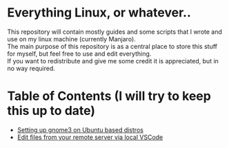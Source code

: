 # Everything Linux, or whatever..
This repository will contain mostly guides and some scripts that I wrote and use on my linux machine (currently Manjaro).  
The main purpose of this repository is as a central place to store this stuff for myself, but feel free to use and edit everything.  
If you want to redistribute and give me some credit it is appreciated, but in no way required.  

# Table of Contents (I will try to keep this up to date)  
* [Setting up gnome3 on Ubuntu based distros](ubuntu_setup_gnome3.md)
* [Edit files from your remote server via local VSCode](vscode_rmate.md)
